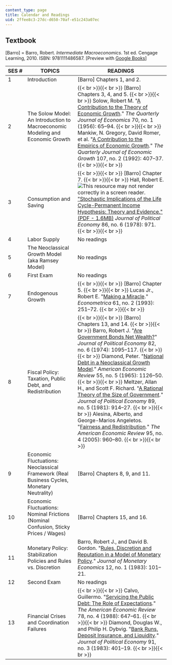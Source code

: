 ```yaml
---
content_type: page
title: Calendar and Readings
uid: 2ffee8c3-27dc-d650-70af-e51c243a07ec
---
```


Textbook
--------

\[Barro\] = Barro, Robert. _Intermediate Macroeconomics_. 1st ed. Cengage Learning, 2010. ISBN: 9781111486587. \[Preview with [Google Books](http://books.google.com/books?id=0Oe4SOkDRwIC&pg=PAfrontcover)\]

| SES # | TOPICS | READINGS |
| --- | --- | --- |
| 1 | Introduction | \[Barro\] Chapters 1, and 2. |
| 2 | The Solow Model: An Introduction to Macroeconomic Modeling and Economic Growth |  {{< br >}}{{< br >}} \[Barro\] Chapters 3, 4, and 5. {{< br >}}{{< br >}} Solow, Robert M. "[A Contribution to the Theory of Economic Growth](http://dx.doi.org/10.2307/1884513)." _The Quarterly Journal of Economics_ 70, no. 1 (1956): 65–94. {{< br >}}{{< br >}} Mankiw, N. Gregory, David Romer, et al. "[A Contribution to the Empirics of Economic Growth](http://dx.doi.org/10.2307/2118477)." _The Quarterly Journal of Economic Growth_ 107, no. 2 (1992): 407–37. {{< br >}}{{< br >}}  |
| 3 | Consumption and Saving |  {{< br >}}{{< br >}} \[Barro\] Chapter 7. {{< br >}}{{< br >}} Hall, Robert E. ![This resource may not render correctly in a screen reader.](/images/inacessible.gif)["Stochastic Implications of the Life Cycle-Permanent Income Hypothesis: Theory and Evidence." (PDF - 1.6MB)](http://www.stanford.edu/~rehall/Stochastic-JPE-Dec-1978.pdf) _Journal of Political Economy_ 86, no. 6 (1978): 971. {{< br >}}{{< br >}}  |
| 4 | Labor Supply | No readings |
| 5 | The Neoclassical Growth Model (aka Ramsey Model) | No readings |
| 6 | First Exam | No readings |
| 7 | Endogenous Growth |  {{< br >}}{{< br >}} \[Barro\] Chapter 5. {{< br >}}{{< br >}} Lucas Jr., Robert E. "[Making a Miracle](http://www.jstor.org/stable/2951551)." _Econometrica_ 61, no. 2 (1993): 251–72. {{< br >}}{{< br >}}  |
| 8 | Fiscal Policy: Taxation, Public Debt, and Redistribution |  {{< br >}}{{< br >}} \[Barro\] Chapters 13, and 14. {{< br >}}{{< br >}} Barro, Robert J. "[Are Government Bonds Net Wealth?](http://www.jstor.org/stable/1830663)" _Journal of Political Economy_ 82, no. 6 (1974): 1095–117. {{< br >}}{{< br >}} Diamond, Peter. "[National Debt in a Neoclassical Growth Model](http://www.jstor.org/stable/1809231)." _American Economic Review_ 55, no. 5 (1965): 1126–50. {{< br >}}{{< br >}} Meltzer, Allan H., and Scott F. Richard. "[A Rational Theory of the Size of Government](http://www.jstor.org/stable/1830813)." _Journal of Political Economy_ 89, no. 5 (1981): 914–27. {{< br >}}{{< br >}} Alesina, Alberto, and George-Marios Angeletos. "[Fairness and Redistribution](http://dx.doi.org/10.1257/0002828054825655)." _The American Economic Review_ 95, no. 4 (2005): 960–80. {{< br >}}{{< br >}}  |
| 9 | Economic Fluctuations: Neoclassical Framework (Real Business Cycles, Monetary Neutrality) | \[Barro\] Chapters 8, 9, and 11. |
| 10 | Economic Fluctuations: Nominal Frictions (Nominal Confusion, Sticky Prices / Wages) | \[Barro\] Chapters 15, and 16. |
| 11 | Monetary Policy: Stabilization Policies and Rules vs. Discretion | Barro, Robert J., and David B. Gordon. "[Rules, Discretion and Reputation in a Model of Monetary Policy](http://dx.doi.org/10.1016/0304-3932(83)90051-X)." _Journal of Monetary Economics_ 12, no. 1 (1983): 101–21. |
| 12 | Second Exam | No readings |
| 13 | Financial Crises and Coordination Failures |  {{< br >}}{{< br >}} Calvo, Guillermo. "[Servicing the Public Debt: The Role of Expectations](http://www.jstor.org/stable/1811165)." _The American Economic Review_ 78, no. 4 (1988): 647–61. {{< br >}}{{< br >}} Diamond, Douglas W., and Philip H. Dybvig. "[Bank Runs, Deposit Insurance, and Liquidity](http://www.jstor.org/stable/1837095)." _Journal of Political Economy_ 91, no. 3 (1983): 401–19. {{< br >}}{{< br >}}